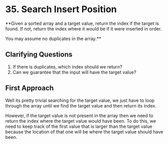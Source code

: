 # 35. Search Insert Position #

**Given a sorted array and a target value, return the index if the target is found. If not, return the index where it would be if it were inserted in order.

You may assume no duplicates in the array.**

## Clarifying Questions ##

1. If there is duplicates, which index should we return?
2. Can we guarantee that the input will have the target value?

## First Approach ##

Well its pretty trivial searching for the target value, we just have to loop through the array until we find the target value and then return its index.

However, if the target value is not present in the array then we need to return the index where the target value would have been. To do this, we need to keep track of the first value that is larger than the target value because the location of that one will be where the target value should have been. 
